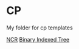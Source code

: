 # CP
My folder for cp templates

[NCR](https://github.com/reddotcheese13/CP/blob/main/ncr.cpp)
[Binary Indexed Tree](https://github.com/reddotcheese13/CP/blob/main/Bit.cpp)
